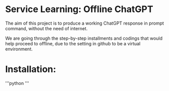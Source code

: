 # Service Learning: Offline ChatGPT
The aim of this project is to produce a working ChatGPT response in prompt command, without the need of internet.

We are going through the step-by-step installments and codings that would help proceed to offline, due to the setting in github to be a virtual environment.

# Installation:
'''python
'''